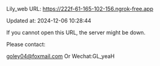 Lily_web URL: https://222f-61-165-102-156.ngrok-free.app

Updated at: 2024-12-06 10:28:44

If you cannot open this URL, the server might be down.

Please contact: 

goley04@foxmail.com Or Wechat:GL_yeaH
